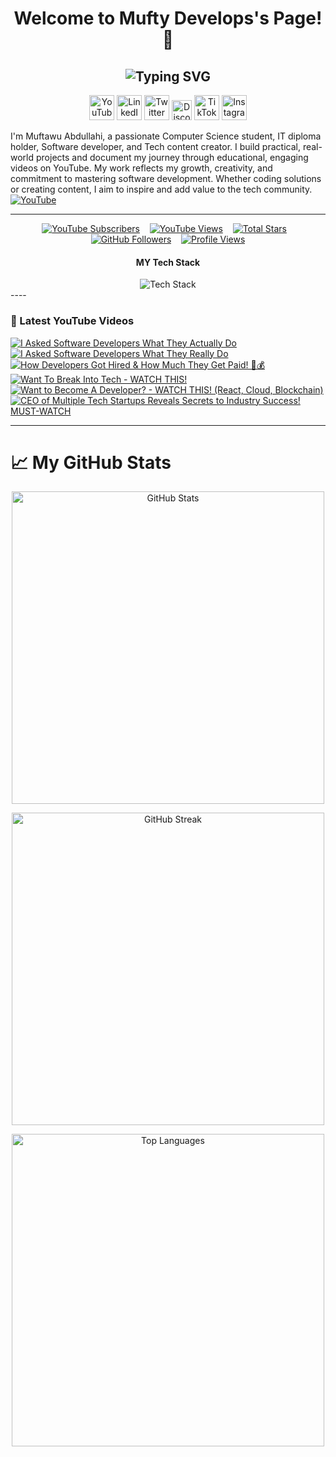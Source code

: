 <h1 align="center" color:#00ff00> Welcome to Mufty Develops's Page! 👋</h1>
<h2 align="center">
  <img src="https://readme-typing-svg.demolab.com?font=Fira+Code&weight=700&size=30&pause=1000&color=00FF00&center=true&vCenter=true&width=1000&lines=Software+Engineer;Tech+YouTuber;IT+%26+Computer+Science+Student;Open-Source+Contributor;Tech+Innovator;%26+Content+Creator" alt="Typing SVG" />
</h2>

<!-- Social icons section -->
<p align="center">
  <a href="https://youtube.com/@muftydevelops"><img width="40px" alt="YouTube" title="YouTube" src="https://github.com/user-attachments/assets/5c972176-df98-41ac-9203-98ece2a57b02"/></a>
  <a href="https://www.linkedin.com/in/muftydevelops/"><img width="40px" alt="LinkedIn" title="LinkedIn" src="https://github.com/user-attachments/assets/195568a5-9a1a-4220-b163-a67e4c29bd6a"/></a>
  <a href="https://twitter.com/muftydevelops"><img width="40px" alt="Twitter X" title="Twitter X" src="https://github.com/user-attachments/assets/421bbb16-1831-439d-af9b-1f296cc38041"/></a>
  <a href="https://discord.com/channels/1354214729572159629/1354214730440638534"><img width="32px" alt="Discord" title="Join my Discord" src="https://github.com/user-attachments/assets/e902dc6b-d2b5-47fc-9ce8-076cd85dd7ae"/></a>
  <a href="https://www.tiktok.com/@muftydevelops"><img width="40px" alt="TikTok" title="TikTok" src="https://github.com/user-attachments/assets/5663097b-6103-4098-82c4-5391a5afe2c2"/></a>
  <a href="https://instagram.com/muftydevelops"><img width="40px" alt="Instagram" title="Instagram" src="https://github.com/user-attachments/assets/b8a45192-a59c-4a16-8fa8-cfe974ffbc49"/></a>
</p>

I'm Muftawu Abdullahi, a passionate Computer Science student, IT diploma holder, Software developer, and Tech content creator. I build practical, real-world projects and document my journey through educational, engaging videos on YouTube. My work reflects my growth, creativity, and commitment to mastering software development. Whether coding solutions or creating content, I aim to inspire and add value to the tech community.  <a href="https://youtube.com/@muftydevelops" target="blank">
    <img align="center" src="https://img.icons8.com/color/48/000000/youtube-play.png" alt="YouTube" />
  </a>
  
---
<p align="center">
  <a href="https://www.youtube.com/@muftydevelops?sub_confirmation=1">
    <img alt="YouTube Subscribers" title="Subscribe to my YouTube channel" src="https://freshidea.com/jonah/app/youtube-stats-badges/subscribers-badge.php"/></a>
  &#8287;&#8287;
  <a href="https://www.youtube.com/@muftydevelops">
    <img alt="YouTube Views" title="Total views on YouTube" src="https://freshidea.com/jonah/app/youtube-stats-badges/view-count-badge.php"/></a>
  &#8287;&#8287;
  <a href="https://github.com/muftydevelops?tab=repositories&sort=stargazers">
    <img alt="Total Stars" title="Total stars on GitHub" src="https://custom-icon-badges.demolab.com/github/stars/muftydevelops?color=55960c&style=for-the-badge&labelColor=488207&logo=star"/></a>
  &#8287;&#8287;
  <a href="https://github.com/muftydevelops?tab=followers">
    <img alt="GitHub Followers" title="Follow me on GitHub" src="https://custom-icon-badges.demolab.com/github/followers/muftydevelops?color=236ad3&labelColor=1155ba&style=for-the-badge&logo=person-add&label=Follow&logoColor=white"/></a>
  &#8287;&#8287;
  <a href="https://github.com/muftydevelops">
    <img alt="Profile Views" title="GitHub profile views" src="https://freshidea.com/jonah/app/DenverCoder1-profile-views"/></a>
</p>
<div align="center">
  <h4>MY Tech Stack</h4>
  <img src="https://skillicons.dev/icons?i=html,css,bootstrap,tailwind,js,react,ts,jquery,nodejs,npm,express,postgres,dart,python,java," alt="Tech Stack" />
</div>
----
<!-- BEGIN YOUTUBE-CARDS -->
<h3>🎥 Latest YouTube Videos</h3>

[![I Asked Software Developers What They Actually Do](https://ytcards.demolab.com/?id=os5xpGgonJo&title=I+Asked+Software+Developers+What+They+Actually+Do&lang=en&timestamp=1710536400&background_color=%230d1117&title_color=%23ffffff&stats_color=%23dedede&max_title_lines=1&width=250&border_radius=5&duration=420 "I Asked Software Developers What They Actually Do")](https://youtu.be/os5xpGgonJo)
[![I Asked Software Developers What They Really Do](https://ytcards.demolab.com/?id=_K4Ucd_RUSs&title=I+Asked+Software+Developers+What+They+Really+Do&lang=en&timestamp=1711422800&background_color=%230d1117&title_color=%23ffffff&stats_color=%23dedede&max_title_lines=1&width=250&border_radius=5&duration=370 "I Asked Software Developers What They Really Do")](https://youtu.be/_K4Ucd_RUSs)
[![How Developers Got Hired & How Much They Get Paid! 🤑💰](https://ytcards.demolab.com/?id=wAPtwNzt3pw&title=How+Developers+Got+Hired+%26+How+Much+They+Get+Paid!+%F0%9F%A7%91%F0%9F%92%B0&lang=en&timestamp=1712190400&background_color=%230d1117&title_color=%23ffffff&stats_color=%23dedede&max_title_lines=1&width=250&border_radius=5&duration=480 "How Developers Got Hired & How Much They Get Paid! 🤑💰")](https://youtu.be/wAPtwNzt3pw)
[![Want To Break Into Tech - WATCH THIS!](https://ytcards.demolab.com/?id=hXxq-WSIahY&title=Want+To+Break+Into+Tech+-+WATCH+THIS!&lang=en&timestamp=1712795200&background_color=%230d1117&title_color=%23ffffff&stats_color=%23dedede&max_title_lines=1&width=250&border_radius=5&duration=300 "Want To Break Into Tech - WATCH THIS!")](https://youtu.be/hXxq-WSIahY)
[![Want to Become A Developer? - WATCH THIS! (React, Cloud, Blockchain)](https://ytcards.demolab.com/?id=tXqpt5OhoI0&title=Want+to+Become+A+Developer%3F+-+WATCH+THIS!+(React%2C+Cloud%2C+Blockchain)&lang=en&timestamp=1713390000&background_color=%230d1117&title_color=%23ffffff&stats_color=%23dedede&max_title_lines=1&width=250&border_radius=5&duration=360 "Want to Become A Developer? - WATCH THIS! (React, Cloud, Blockchain)")](https://youtu.be/tXqpt5OhoI0)
[![CEO of Multiple Tech Startups Reveals Secrets to Industry Success! MUST-WATCH](https://ytcards.demolab.com/?id=gRPuwlyad5A&title=CEO+of+Multiple+Tech+Startups+Reveals+Secrets+to+Industry+Success!+MUST-WATCH&lang=en&timestamp=1713994800&background_color=%230d1117&title_color=%23ffffff&stats_color=%23dedede&max_title_lines=1&width=250&border_radius=5&duration=540 "CEO of Multiple Tech Startups Reveals Secrets to Industry Success! MUST-WATCH")](https://youtu.be/gRPuwlyad5A)

<!-- END YOUTUBE-CARDS -->
----
# 📈 My GitHub Stats

<p align="center">
  <img src="https://github-readme-stats.vercel.app/api?username=MuftyDevelops&show_icons=true&theme=tokyonight&hide_border=true&count_private=true&include_all_commits=true" alt="GitHub Stats" width="500"/>
</p>

<p align="center">
  <img src="https://github-readme-streak-stats.herokuapp.com?user=MuftyDevelops&theme=tokyonight&hide_border=true&date_format=M%20j%5B%2C%20Y%5D" alt="GitHub Streak" width="500"/>
</p>

<p align="center">
  <img src="https://github-readme-stats.vercel.app/api/top-langs/?username=MuftyDevelops&layout=compact&theme=tokyonight&hide_border=true" alt="Top Languages" width="500"/>
</p>


